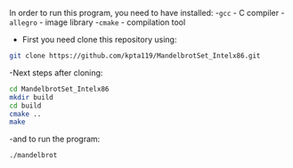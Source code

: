 In order to run this program, you need to have installed:
-`gcc` - C compiler
-`allegro` - image library
-`cmake` - compilation tool

- First you need clone this repository using:
```bash
git clone https://github.com/kpta119/MandelbrotSet_Intelx86.git
```
-Next steps after cloning:
```bash
cd MandelbrotSet_Intelx86
mkdir build
cd build
cmake ..
make
```
-and to run the program:
```bash
./mandelbrot
```
